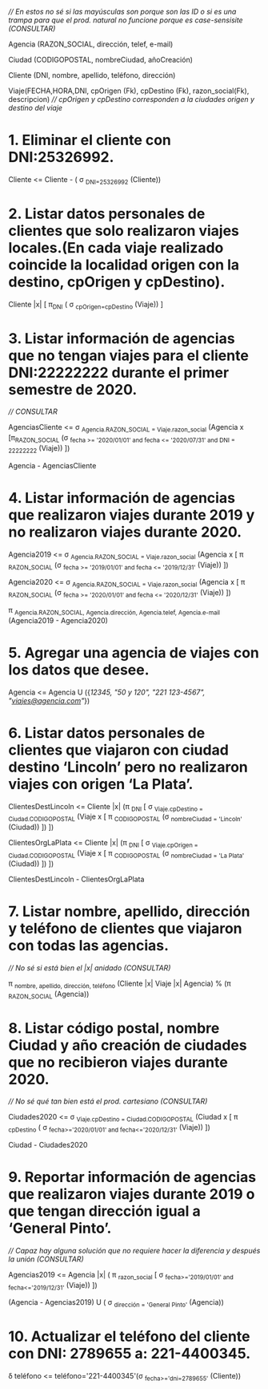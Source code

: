 *// En estos no sé si las mayúsculas son porque son las ID o si es una trampa para que el prod. natural no funcione porque es case-sensisite (CONSULTAR)*

Agencia (RAZON_SOCIAL, dirección, telef, e-mail)

Ciudad (CODIGOPOSTAL, nombreCiudad, añoCreación)

Cliente (DNI, nombre, apellido, teléfono, dirección)

Viaje(FECHA,HORA,DNI, cpOrigen (Fk), cpDestino (Fk), razon_social(Fk), descripcion) *// cpOrigen y cpDestino corresponden a la ciudades origen y destino del viaje*

# 1. Eliminar el cliente con DNI:25326992.

Cliente <= Cliente - ( σ <sub>DNI=25326992</sub> (Cliente))

# 2. Listar datos personales de clientes que solo realizaron viajes locales.(En cada viaje realizado coincide la localidad origen con la destino, cpOrigen y cpDestino).

Cliente |x| [ π<sub>DNI</sub> ( σ <sub>cpOrigen=cpDestino</sub> (Viaje)) ]

# 3. Listar información de agencias que no tengan viajes para el cliente DNI:22222222 durante el primer semestre de 2020.

*// CONSULTAR*

AgenciasCliente <= σ <sub>Agencia.RAZON_SOCIAL = Viaje.razon_social</sub> (Agencia x [π<sub>RAZON_SOCIAL</sub> (σ <sub>fecha >= '2020/01/01' and fecha <= '2020/07/31' and DNI = 22222222</sub> (Viaje)) ])

Agencia - AgenciasCliente

# 4. Listar información de agencias que realizaron viajes durante 2019 y no realizaron viajes durante 2020.

Agencia2019 <= σ <sub>Agencia.RAZON_SOCIAL = Viaje.razon_social</sub> (Agencia x [ π <sub>RAZON_SOCIAL</sub> (σ <sub>fecha >= '2019/01/01' and fecha <= '2019/12/31'</sub> (Viaje)) ])

Agencia2020 <= σ <sub>Agencia.RAZON_SOCIAL = Viaje.razon_social</sub> (Agencia x [ π <sub>RAZON_SOCIAL</sub> (σ <sub>fecha >= '2020/01/01' and fecha <= '2020/12/31'</sub> (Viaje)) ])

π <sub>Agencia.RAZON_SOCIAL, Agencia.dirección, Agencia.telef, Agencia.e-mail</sub> (Agencia2019 - Agencia2020)

# 5. Agregar una agencia de viajes con los datos que desee.

Agencia <= Agencia U ({*12345, "50 y 120", "221 123-4567", "viajes@agencia.com"*})

# 6. Listar datos personales de clientes que viajaron con ciudad destino ‘Lincoln’ pero no realizaron viajes con origen ‘La Plata’.

ClientesDestLincoln <= Cliente |x| (π <sub>DNI</sub> [ σ <sub>Viaje.cpDestino = Ciudad.CODIGOPOSTAL</sub> (Viaje x [ π <sub>CODIGOPOSTAL</sub> (σ <sub>nombreCiudad = 'Lincoln'</sub> (Ciudad)) ]) ])

ClientesOrgLaPlata <= Cliente |x| (π <sub>DNI</sub> [ σ <sub>Viaje.cpOrigen = Ciudad.CODIGOPOSTAL</sub> (Viaje x [ π <sub>CODIGOPOSTAL</sub> (σ <sub>nombreCiudad = 'La Plata'</sub> (Ciudad)) ]) ])

ClientesDestLincoln - ClientesOrgLaPlata

# 7. Listar nombre, apellido, dirección y teléfono de clientes que viajaron con todas las agencias.

*// No sé si está bien el |x| anidado (CONSULTAR)*

π <sub>nombre, apellido, dirección, teléfono</sub> (Cliente |x| Viaje |x| Agencia) % (π <sub>RAZON_SOCIAL</sub> (Agencia))

# 8. Listar código postal, nombre Ciudad y año creación de ciudades que no recibieron viajes durante 2020.

*// No sé qué tan bien está el prod. cartesiano (CONSULTAR)*

Ciudades2020 <= σ <sub>Viaje.cpDestino = Ciudad.CODIGOPOSTAL</sub> (Ciudad x [ π <sub>cpDestino</sub> ( σ <sub>fecha>='2020/01/01' and fecha<='2020/12/31'</sub> (Viaje)) ])

Ciudad - Ciudades2020

# 9. Reportar información de agencias que realizaron viajes durante 2019 o que tengan dirección igual a ‘General Pinto’.

*// Capaz hay alguna solución que no requiere hacer la diferencia y después la unión (CONSULTAR)*

Agencias2019 <=  Agencia |x| ( π <sub>razon_social</sub> [ σ <sub>fecha>='2019/01/01' and fecha<='2019/12/31'</sub> (Viaje)) ])

(Agencia - Agencias2019) U ( σ <sub>dirección = 'General Pinto'</sub> (Agencia))

# 10. Actualizar el teléfono del cliente con DNI: 2789655 a: 221-4400345.

δ teléfono <= teléfono='221-4400345'(σ <sub>fecha>='dni=2789655'</sub> (Cliente))